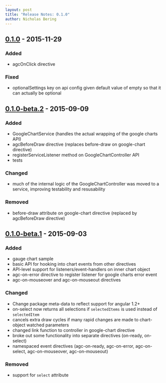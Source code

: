 ```yaml
---
layout: post
title: "Release Notes: 0.1.0"
author: Nicholas Bering
---
```


## [0.1.0] - 2015-11-29

### Added

* agcOnClick directive

### Fixed

* optionalSettings key on api config given default value of empty so that it can actually be optional

## [0.1.0-beta.2] - 2015-09-09

### Added

* GoogleChartService (handles the actual wrapping of the google charts API)
* agcBeforeDraw directive (replaces before-draw on google-chart directive)
* registerServiceListener method on GoogleChartController API
* tests

### Changed

* much of the internal logic of the GoogleChartController was moved to a service, improving testability and resusability

### Removed

* before-draw attribute on google-chart directive (replaced by agcBeforeDraw directive)

## [0.1.0-beta.1] - 2015-09-03

### Added

* gauge chart sample
* basic API for hooking into chart events from other directives
* API-level support for listeners/event-handlers on inner chart object
* agc-on-error directive to register listener for google charts error event
* agc-on-mouseover and agc-on-mouseout directives

### Changed

* Change package meta-data to reflect support for angular 1.2+
* on-select now returns all selections if `selectedItems` is used instead of `selectedItem`
* cancels extra draw cycles if many rapid changes are made to chart-object watched parameters
* changed link function to controller in google-chart directive
* broke out some functionality into separate directives (on-ready, on-select)
* namespaced event directives (agc-on-ready, agc-on-error, agc-on-select, agc-on-mouseover, agc-on-mouseout)

### Removed

* support for `select` attribute

[0.1.0]: https://github.com/angular-google-chart/angular-google-chart/compare/0.1.0-beta.2...0.1.0
[0.1.0-beta.2]: https://github.com/angular-google-chart/angular-google-chart/compare/0.1.0-beta.1...0.1.0-beta.2
[0.1.0-beta.1]: https://github.com/angular-google-chart/angular-google-chart/compare/0.0.11...0.1.0-beta.1